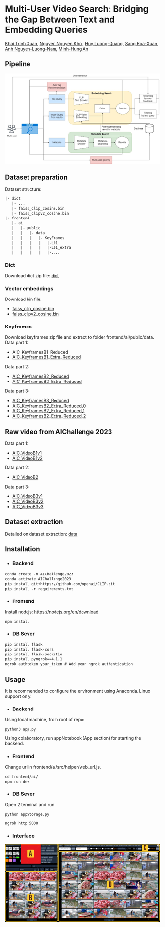 # Multi-User Video Search: Bridging the Gap Between Text and Embedding Queries
[Khai Trinh Xuan](https://github.com/trinhxuankhai), [Nguyen Nguyen Khoi](https://github.com/nguyen-brat), [Huy Luong-Quang](https://github.com/WMumei), [Sang Hoa-Xuan](https://github.com/HXSang), [Anh Nguyen-Luong-Nam](https://github.com/namanh2k2av), [Minh-Hung An](https://github.com/anminhhung)

## Pipeline
<img src="./figs/pipeline.jpg" alt="image" style="zoom:50%;" />

## Dataset preparation
Dataset structure:
```
|- dict 
   |- ...
   |- faiss_clip_cosine.bin
   |- faiss_clipv2_cosine.bin
|- frontend
   |- ai
   |   |- public
   |   |   |- data
   |   |   |   |- KeyFrames
   |   |   |   |   |-L01
   |   |   |   |   |-L01_extra
   |   |   |   |   |-....
```

### Dict
Download dict zip file: [dict](https://drive.google.com/file/d/1pjArVhbXljkpCLpFGg71rh2yzwXGeJWi/view?usp=sharing)

### Vector embeddings
Download bin file: 
   - [faiss_clip_cosine.bin](https://drive.google.com/file/d/1_3Z-iR5b3cT-QAfY6u1oUf9__YNju4m1/view?usp=sharing)
   - [faiss_clipv2_cosine.bin](https://drive.google.com/file/d/1CZDLrRlOK7jmvTc-p6jARR4BA6PSA61M/view?usp=sharing)

### Keyframes
Download keyframes zip file and extract to folder frontend/ai/public/data.\
Data part 1:
   - [AIC_KeyframesB1_Reduced](https://www.kaggle.com/datasets/khitrnhxun/aic-keyframesb1-reduced)
   - [AIC_KeyframesB1_Extra_Reduced](https://www.kaggle.com/datasets/khitrnhxun/aic-keyframesb1-extra-reduced)

Data part 2:
   - [AIC_KeyframesB2_Reduced](https://www.kaggle.com/datasets/khitrnhxun/aic-keyframesb2-reduced)
   - [AIC_KeyframesB2_Extra_Reduced](https://www.kaggle.com/datasets/khitrnhxun/aic-keyframesb2-extra-reduced)

Data part 3:
   - [AIC_KeyframesB3_Reduced](https://www.kaggle.com/datasets/khitrnhxun/aic-keyframesb3-reduced)
   - [AIC_KeyframesB2_Extra_Reduced_0](https://www.kaggle.com/code/khitrnhxun/aic-keyframesb3-extra-reduced-notebook-0)
   - [AIC_KeyframesB2_Extra_Reduced_1](https://www.kaggle.com/code/khitrnhxun/aic-keyframesb3-extra-reduced-notebook-1)
   - [AIC_KeyframesB2_Extra_Reduced_2](https://www.kaggle.com/code/khitrnhxun/aic-keyframesb3-extra-reduced-notebook-2)

## Raw video from AIChallenge 2023
Data part 1:
   - [AIC_VideoB1v1](https://www.kaggle.com/datasets/superheroinmordenday/c00-vidieo)
   - [AIC_VideoB1v2](https://www.kaggle.com/datasets/khitrnhxun/aic-videob1v2)

Data part 2:
   - [AIC_VideoB2](https://www.kaggle.com/datasets/superheroinmordenday/aic-vidieob1v2)

Data part 3:
   - [AIC_VideoB3v1](https://www.kaggle.com/datasets/khitrnhxun/aic-videob3-0)
   - [AIC_VideoB3v2](https://www.kaggle.com/datasets/superheroinmordenday/aic-b2-v3)
   - [AIC_VideoB3v3](https://www.kaggle.com/datasets/nguynlngnamanh/aic-videob3-2)

## Dataset extraction
Detailed on dataset extraction: [data](dataset_extraction/README.md)

## Installation
- ### Backend
```
conda create -n AIChallenge2023
conda activate AIChallenge2023
pip install git+https://github.com/openai/CLIP.git
pip install -r requirements.txt
```

- ### Frontend
Install nodejs: https://nodejs.org/en/download
```
npm install
```

- ### DB Sever
```
pip install flask
pip install flask-cors
pip install flask-socketio
pip install pyngrok==4.1.1
ngrok authtoken your_token # Add your ngrok authentication
```

## Usage
It is recommended to configure the environment using Anaconda. Linux support only.

- ### Backend
Using local machine, from root of repo:
```
python3 app.py
```
Using colaboratory, run appNotebook (App section) for starting the backend.

- ### Frontend
Change url in frontend/ai/src/helper/web_url.js. 
```
cd frontend/ai/
npm run dev
```

- ### DB Sever
Open 2 terminal and run:
```
python appStorage.py
```
```
ngrok http 5000
```

- ### Interface
<img src="./figs/interface.jpg" alt="image" style="zoom:50%;" />


